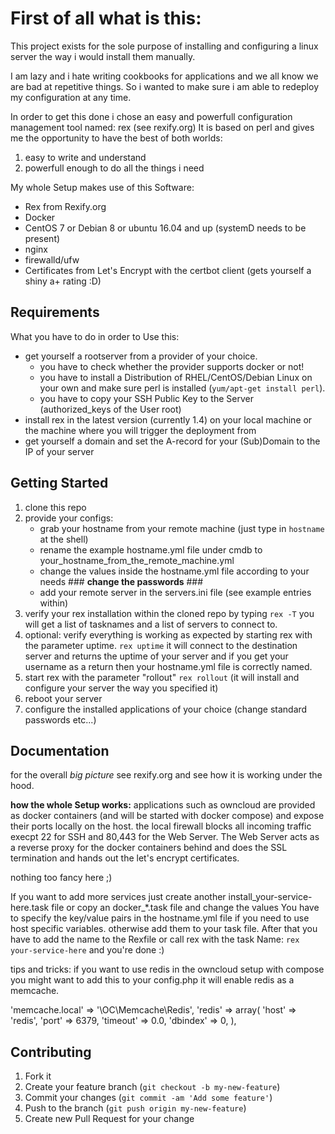 # **First of all what is this:**

This project exists for the sole purpose of installing and configuring a linux server the way i would install them manually.

I am lazy and i hate writing cookbooks for applications and we all know we are bad at repetitive things.
So i wanted to make sure i am able to redeploy my configuration at any time.


In order to get this done i chose an easy and powerfull configuration management tool named: rex (see rexify.org)
It is based on perl and gives me the opportunity to have the best of both worlds:

1. easy to write and understand
2. powerfull enough to do all the things i need


My whole Setup makes use of this Software:
- Rex from Rexify.org
- Docker
- CentOS 7 or Debian 8 or ubuntu 16.04 and up (systemD needs to be present)
- nginx
- firewalld/ufw
- Certificates from Let's Encrypt with the certbot client (gets yourself a shiny a+ rating :D)

## **Requirements**

What you have to do in order to Use this:
- get yourself a rootserver from a provider of your choice.
  - you have to check whether the provider supports docker or not!
  - you have to install a Distribution of RHEL/CentOS/Debian Linux on your own and make sure perl is installed (`yum/apt-get install perl`).
  - you have to copy your SSH Public Key to the Server (authorized_keys of the User root)
- install rex in the latest version (currently 1.4) on your local machine or the machine where you will trigger the deployment from
- get yourself a domain and set the A-record for your (Sub)Domain to the IP of your server

## **Getting Started**

1. clone this repo
2. provide your configs:
    - grab your hostname from your remote machine (just type in `hostname` at the shell)
    - rename the example hostname.yml file under cmdb to your_hostname_from_the_remote_machine.yml
    - change the values inside the hostname.yml file according to your needs ### **change the passwords** ###
    - add your remote server in the servers.ini file (see example entries within)
3. verify your rex installation within the cloned repo by typing `rex -T` you will get a list of tasknames and a list of servers to connect to.
3. optional: verify everything is working as expected by starting rex with the parameter uptime. `rex uptime`
it will connect to the destination server and returns the uptime of your server and if you get your username as a return then your hostname.yml file is correctly named.
4. start rex with the parameter "rollout" `rex rollout` (it will install and configure your server the way you specified it)
5. reboot your server
6. configure the installed applications of your choice (change standard passwords etc...)

## **Documentation**

for the overall *big picture* see rexify.org and see how it is working under the hood.

**how the whole Setup works:**
  applications such as owncloud are provided as docker containers (and will be started with docker compose) and expose their ports locally on the host.
  the local firewall blocks all incoming traffic execpt 22 for SSH and 80,443 for the Web Server.
  The Web Server acts as a reverse proxy for the docker containers behind and does the SSL termination and hands out the let's encrypt certificates.

nothing too fancy here ;)

If you want to add more services just create another install_your-service-here.task file or copy an docker_*.task file and change the values
You have to specify the key/value pairs in the hostname.yml file if you need to use host specific variables. otherwise add them to your task file.
After that you have to add the name to the Rexfile or call rex with the task Name: `rex your-service-here` and you're done :)

tips and tricks:
if you want to use redis in the owncloud setup with compose you might want to add this to your config.php
it will enable redis as a memcache.

'memcache.local' => '\\OC\\Memcache\\Redis',
'redis' => array(
      'host' => 'redis',
      'port' => 6379,
      'timeout' => 0.0,
      'dbindex' => 0,
),

## Contributing

1. Fork it
2. Create your feature branch (`git checkout -b my-new-feature`)
3. Commit your changes (`git commit -am 'Add some feature'`)
4. Push to the branch (`git push origin my-new-feature`)
5. Create new Pull Request for your change
